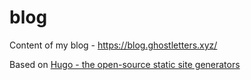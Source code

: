# blog

Content of my blog - https://blog.ghostletters.xyz/

Based on [Hugo - the open-source static site generators](https://gohugo.io/)

